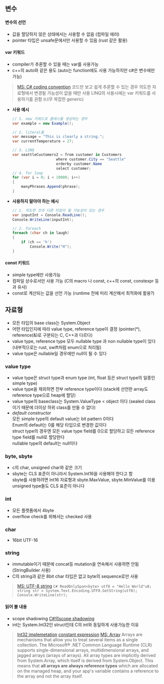 ## 변수

#### 변수의 선언

- 값을 할당하지 않은 상태에서는 사용할 수 없음 (컴파일 에러)
- pointer 타입은 unsafe문에서만 사용할 수 있음 (rust 같은 활용)

#### var 키워드

- compiler가 추론할 수 있을 때는 var를 사용가능 
- c++의 auto와 같은 용도 
    (auto는 function에도 사용 가능하지만 c#은 변수에만 가능)

>[MS: C# coding convention](https://learn.microsoft.com/ko-kr/dotnet/csharp/fundamentals/coding-style/coding-conventions)
> 코드만 보고 쉽게 추론할 수 있는 경우 
  의도한 자료형에서 변경될 가능성이 없을 때만 사용
> LINQ의 사용시에는 var 키워드를 사용하기를 권함 
  (너무 복잡한 generic)

- **사용 예시**
	``` C#
	// 1. new 키워드로 클래스를 생성하는 경우
	var example = new Example();
	
	// 2. literal들
	var message = "This is clearly a string.";
	var currentTemperature = 27;
	
	// 3. LINQ
	var seattleCustomers2 = from customer in Customers
						where customer.City == "Seattle"
						orderby customer.Name
						select customer;
	// 4. for loop    
	for (var i = 0; i < 10000; i++)
	{ 
        manyPhrases.Append(phrase);
	}
	```

- **사용하지 말아야 하는 예시**
	``` c#
	// 1. 의도한 것과 다른 타입이 될 가능성이 있는 경우
	var inputInt = Console.ReadLine();
	Console.WriteLine(inputInt);
	
	// 2. foreach
	foreach (char ch in laugh)
	{
		if (ch == 'h')
			Console.Write("H");
	}    
    ```
#### const 키워드
- simple type에만 사용가능
- 컴파일 상수로서만 사용 가능 
  (C의 macro 나 const, c++의 const, constexpr 등과 유사) 
- const로 계산되는 값을 선언 가능 
  (runtime 전에 미리 계산해서 최적화에 활용?)

## 자료형

- 모든 타입의 base class는 System.Object 
- 어떤 타입인지에 따라 value type, reference type이 결정 
  (pointer(\*), reference(&)로 구분되는 C, C++과 다르다)
- value type, reference type 모두 nullable type 과 non nullable type이 있다
    (내부적으로는 rust, swift처럼 enum으로 처리됨)
- value type은 nullable일 경우에만 null이 될 수 있다

### value type
- value type은 struct type과 enum type
(int, float 등은 struct type의 일종인 simple type)
- value type을 제외하면 전부 reference type이다
(stack에 선언한 array도 reference type으로 heap에 할당)
- value type의 baseclass는 System.ValueType < object 이다
(sealed class이기 때문에 더이상 하위 class를 만들 수 없다)
- *default constructor*  
모든 simple type의 default value는 bit pattern 0이다  
Enum의 default는 0를 해당 타입으로 변경한 값이다  
struct type의 경우엔 모든 value type field를 0으로 할당하고 
모든 reference type field를 null로 할당한다   
nullable type의 default는 null이다

### byte, sbyte
- c의 char, unsigned char와 같은 크기
- sbyte는 CLS 표준이 아니라서 System.Int16을 사용해야 한다고 함   
  sbyte를 사용하려면 Int16 자료형과 sbyte.MaxValue, 
  sbyte.MinValue를 이용  
  unsigned type들도 CLS 표준이 아니다

### int
- 모든 플랫폼에서 4byte
- overflow check를 위해서는 checked 사용

### char
 - 16bit UTF-16

### string
- immutable이기 때문에 concat등 mutation을 연속해서 사용하면 안됨 
(StringBuilder 사용)
- C의 string과 같은 8bit char 타입은 없고 byte의 sequence로만 사용 
>[MS: UTF-8 string](https://learn.microsoft.com/en-us/dotnet/csharp/language-reference/proposals/csharp-11.0/utf8-string-literals)
    ``` C#
    ReadOnlySpan<byte> utf8 = "Hello World"u8;
    string str = System.Text.Encoding.UTF8.GetString(utf8);
    Console.WriteLine(str);
    ```

#### 읽어 볼 내용
- scope shadowing [C#의scope shadowing](https://ericlippert.com/2009/11/02/simple-names-are-not-so-simple/)
- int는 System.Int32인 struct인데 C의 int와 동일하게 사용가능한 이유 
>[Int32 implemetation](https://github.com/microsoft/referencesource/blob/master/mscorlib/system/int32.cs)
>[constant expression](https://learn.microsoft.com/en-us/dotnet/csharp/language-reference/language-specification/expressions#1223-constant-expressions)
>[MS: Array](https://learn.microsoft.com/en-us/previous-versions/dotnet/articles/bb985948(v=msdn.10)?redirectedfrom=MSDN)
>Arrays are mechanisms that allow you to treat several items as a single collection. The Microsoft® .NET Common Language Runtime (CLR) supports single-dimensional arrays, multidimensional arrays, and jagged arrays (arrays of arrays). All array types are implicitly derived from System.Array, which itself is derived from System.Object. This means that **all arrays are always reference types** which are allocated on the managed heap, and your app's variable contains a reference to the array and not the array itself.
